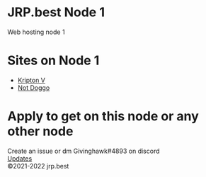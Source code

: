 <link rel="shortcut icon" href="https://givinghawk.xyz/uploaded/jrp-best-favicon-transparent.png" />
<h1>JRP.best Node 1</h1>
Web hosting node 1
<h1>Sites on Node 1</h1>
<ul>
 <li><a href="/kv">Kripton V</a></li>
 <li><a href="/notdoggo">Not Doggo</a></li>
</ul>
<h1>Apply to get on this node or any other node</h1>
Create an issue or dm Givinghawk#4893 on discord
<br>
<a class="twitter-timeline" data-width="220" data-height="500" data-dnt="true" data-theme="dark" href="https://twitter.com/jrp_hosting">Updates</a> <script async src="https://platform.twitter.com/widgets.js" charset="utf-8"></script>
<br>
©2021-2022 jrp.best
